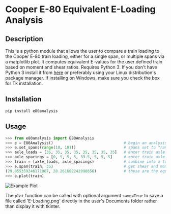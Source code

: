 # Cooper E-80 Equivalent E-Loading Analysis

## Description
This is a python module that allows the user to compare a train loading to the Cooper E-80 train loading, either for a single span, or multiple spans via a matplotlib plot. It computes equivalent E-values for the user defined train based on moment and shear ratios. Requires Python 3. If you don't have Python 3 install it from [here](https://www.python.org/downloads) or preferably using your Linux distribution's package manager. If installing on Windows, make sure you check the box for Tk installation.

## Installation
```
pip install e80analysis
```

## Usage
```python
>>> from e80analysis import E80Analysis
>>> e = E80Analysis()                               # begin an analysis
>>> e.set_spans(range(10, 101))                     # spans set to "range(10, 201)" by default, but can be changed
>>> axle_loads = [35, 35, 35, 35, 35, 35, 35, 35]   # enter train axle loads
>>> axle_spacings = [0, 5, 5, 5, 33.5, 5, 5, 5]     # enter train axle spacings
>>> train = (axle_loads, axle_spacings)             # combine into a tuple
>>> e.span(train, 35)                               # get shear and moment E-values for a single span length
(29.055359246171967, 28.261682242990656)            # these are the equivalent moment and shear E-values for the specified train and span length
>>> e.plot(train)
```

![Example Plot](https://i.imgur.com/igksRp5.png)

The `plot` function can be called with optional argument `save=True` to save a file called 'E-Loading.png' directly in the user's Documents folder rather than display it with tkinter.
